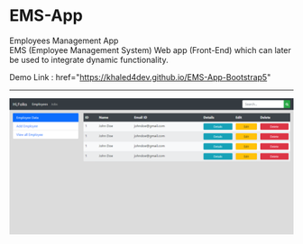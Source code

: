 # EMS-App
Employees Management App <br>
EMS (Employee Management System) Web app (Front-End) which can later be used to integrate dynamic functionality.

Demo Link : href="https://khaled4dev.github.io/EMS-App-Bootstrap5"

---
<img src="images/Dashboard.png">
